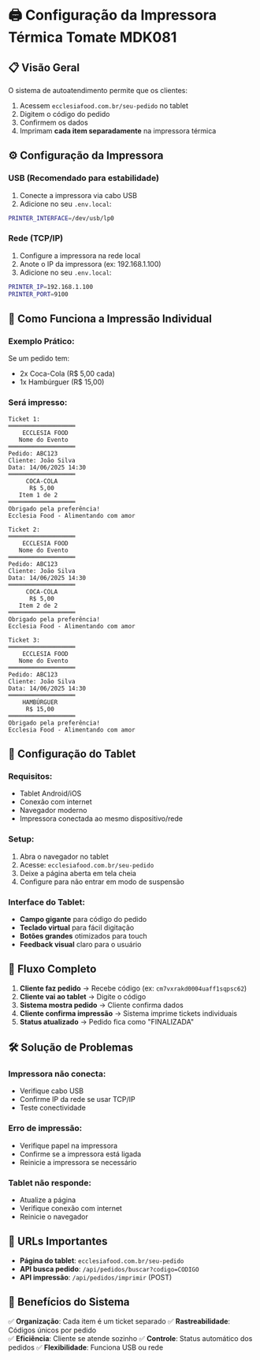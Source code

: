 # 🖨️ Configuração da Impressora Térmica Tomate MDK081

## 📋 **Visão Geral**

O sistema de autoatendimento permite que os clientes:
1. Acessem `ecclesiafood.com.br/seu-pedido` no tablet
2. Digitem o código do pedido
3. Confirmem os dados
4. Imprimam **cada item separadamente** na impressora térmica

## ⚙️ **Configuração da Impressora**

### **USB (Recomendado para estabilidade)**

1. Conecte a impressora via cabo USB
2. Adicione no seu `.env.local`:
```bash
PRINTER_INTERFACE=/dev/usb/lp0
```

### **Rede (TCP/IP)**

1. Configure a impressora na rede local
2. Anote o IP da impressora (ex: 192.168.1.100)
3. Adicione no seu `.env.local`:
```bash
PRINTER_IP=192.168.1.100
PRINTER_PORT=9100
```

## 🎯 **Como Funciona a Impressão Individual**

### **Exemplo Prático:**
Se um pedido tem:
- 2x Coca-Cola (R$ 5,00 cada)
- 1x Hambúrguer (R$ 15,00)

### **Será impresso:**
```
Ticket 1:
═══════════════════
    ECCLESIA FOOD
   Nome do Evento
═══════════════════
Pedido: ABC123
Cliente: João Silva
Data: 14/06/2025 14:30
═══════════════════
     COCA-COLA
      R$ 5,00
   Item 1 de 2
═══════════════════
Obrigado pela preferência!
Ecclesia Food - Alimentando com amor
```

```
Ticket 2:
═══════════════════
    ECCLESIA FOOD
   Nome do Evento
═══════════════════
Pedido: ABC123
Cliente: João Silva
Data: 14/06/2025 14:30
═══════════════════
     COCA-COLA
      R$ 5,00
   Item 2 de 2
═══════════════════
Obrigado pela preferência!
Ecclesia Food - Alimentando com amor
```

```
Ticket 3:
═══════════════════
    ECCLESIA FOOD
   Nome do Evento
═══════════════════
Pedido: ABC123
Cliente: João Silva
Data: 14/06/2025 14:30
═══════════════════
    HAMBÚRGUER
     R$ 15,00
═══════════════════
Obrigado pela preferência!
Ecclesia Food - Alimentando com amor
```

## 🔧 **Configuração do Tablet**

### **Requisitos:**
- Tablet Android/iOS
- Conexão com internet
- Navegador moderno
- Impressora conectada ao mesmo dispositivo/rede

### **Setup:**
1. Abra o navegador no tablet
2. Acesse: `ecclesiafood.com.br/seu-pedido`
3. Deixe a página aberta em tela cheia
4. Configure para não entrar em modo de suspensão

### **Interface do Tablet:**
- **Campo gigante** para código do pedido
- **Teclado virtual** para fácil digitação
- **Botões grandes** otimizados para touch
- **Feedback visual** claro para o usuário

## 🚀 **Fluxo Completo**

1. **Cliente faz pedido** → Recebe código (ex: `cm7vxrakd0004uaff1sqpsc62`)
2. **Cliente vai ao tablet** → Digite o código
3. **Sistema mostra pedido** → Cliente confirma dados
4. **Cliente confirma impressão** → Sistema imprime tickets individuais
5. **Status atualizado** → Pedido fica como "FINALIZADA"

## 🛠️ **Solução de Problemas**

### **Impressora não conecta:**
- Verifique cabo USB
- Confirme IP da rede se usar TCP/IP
- Teste conectividade

### **Erro de impressão:**
- Verifique papel na impressora
- Confirme se a impressora está ligada
- Reinicie a impressora se necessário

### **Tablet não responde:**
- Atualize a página
- Verifique conexão com internet
- Reinicie o navegador

## 📱 **URLs Importantes**

- **Página do tablet**: `ecclesiafood.com.br/seu-pedido`
- **API busca pedido**: `/api/pedidos/buscar?codigo=CODIGO`
- **API impressão**: `/api/pedidos/imprimir` (POST)

## 🎉 **Benefícios do Sistema**

✅ **Organização**: Cada item é um ticket separado
✅ **Rastreabilidade**: Códigos únicos por pedido  
✅ **Eficiência**: Cliente se atende sozinho
✅ **Controle**: Status automático dos pedidos
✅ **Flexibilidade**: Funciona USB ou rede 